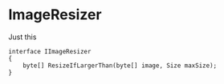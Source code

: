 ImageResizer
============
Just this

    interface IImageResizer
    {
        byte[] ResizeIfLargerThan(byte[] image, Size maxSize);
    }
